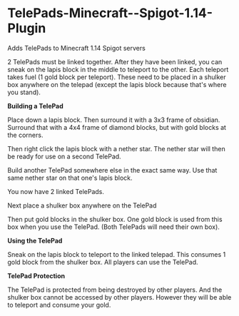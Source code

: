 # TelePads-Minecraft--Spigot-1.14-Plugin
Adds TelePads to Minecraft 1.14 Spigot servers

2 TelePads must be linked together. After they have been linked, you can sneak on the lapis block in the middle to teleport to the other. Each teleport takes fuel (1 gold block per teleport). These need to be placed in a shulker box anywhere on the telepad (except the lapis block because that's where you stand).

**Building a TelePad**

Place down a lapis block. Then surround it with a 3x3 frame of obsidian.
Surround that with a 4x4 frame of diamond blocks, but with gold blocks at the corners.

Then right click the lapis block with a nether star.
The nether star will then be ready for use on a second TelePad.

Build another TelePad somewhere else in the exact same way. Use that same nether star on that one's lapis block.

You now have 2 linked TelePads.

Next place a shulker box anywhere on the TelePad

Then put gold blocks in the shulker box. One gold block is used from this box when you use the TelePad. (Both TelePads will need their own box).

**Using the TelePad**

Sneak on the lapis block to teleport to the linked telepad. This consumes 1 gold block from the shulker box. All players can use the TelePad.

**TelePad Protection**

The TelePad is protected from being destroyed by other players. And the shulker box cannot be accessed by other players. However they will be able to teleport and consume your gold. 
